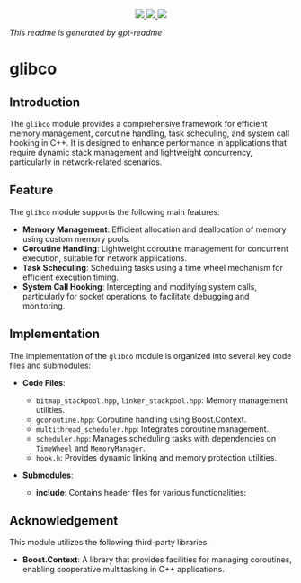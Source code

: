 
<div align="center">
    <a href="https://github.com/gusye1234/gpt-readme">
      <img src="https://img.shields.io/badge/written_by-gpt_readme-green">
    </a>
    <a href="https://github.com/gusye1234/gpt-readme">
      <img src="https://img.shields.io/badge/could_be-Wrong-red">
    </a>
    <a href="https://pypi.org/project/gpt-readme/">
      <img src="https://img.shields.io/pypi/v/gpt-readme.svg">
    </a>
</div>

*This readme is generated by gpt-readme* 


# glibco

## Introduction
The `glibco` module provides a comprehensive framework for efficient memory management, coroutine handling, task scheduling, and system call hooking in C++. It is designed to enhance performance in applications that require dynamic stack management and lightweight concurrency, particularly in network-related scenarios.

## Feature
The `glibco` module supports the following main features:

- **Memory Management**: Efficient allocation and deallocation of memory using custom memory pools.
- **Coroutine Handling**: Lightweight coroutine management for concurrent execution, suitable for network applications.
- **Task Scheduling**: Scheduling tasks using a time wheel mechanism for efficient execution timing.
- **System Call Hooking**: Intercepting and modifying system calls, particularly for socket operations, to facilitate debugging and monitoring.

## Implementation
The implementation of the `glibco` module is organized into several key code files and submodules:

- **Code Files**:
  - `bitmap_stackpool.hpp`, `linker_stackpool.hpp`: Memory management utilities.
  - `gcoroutine.hpp`: Coroutine handling using Boost.Context.
  - `multithread_scheduler.hpp`: Integrates coroutine management.
  - `scheduler.hpp`: Manages scheduling tasks with dependencies on `TimeWheel` and `MemoryManager`.
  - `hook.h`: Provides dynamic linking and memory protection utilities.

- **Submodules**:
  - **include**: Contains header files for various functionalities:

## Acknowledgement
This module utilizes the following third-party libraries:

- **Boost.Context**: A library that provides facilities for managing coroutines, enabling cooperative multitasking in C++ applications.
